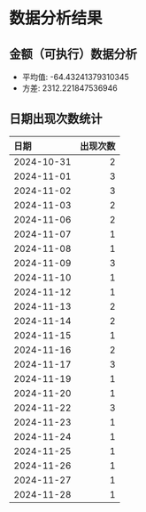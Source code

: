 # 数据分析结果

## 金额（可执行）数据分析

- 平均值: -64.43241379310345
- 方差: 2312.221847536946

## 日期出现次数统计

| 日期       |   出现次数 |
|:-----------|-----------:|
| 2024-10-31 |          2 |
| 2024-11-01 |          3 |
| 2024-11-02 |          3 |
| 2024-11-03 |          2 |
| 2024-11-06 |          2 |
| 2024-11-07 |          1 |
| 2024-11-08 |          1 |
| 2024-11-09 |          3 |
| 2024-11-10 |          1 |
| 2024-11-12 |          1 |
| 2024-11-13 |          2 |
| 2024-11-14 |          2 |
| 2024-11-15 |          1 |
| 2024-11-16 |          2 |
| 2024-11-17 |          3 |
| 2024-11-19 |          1 |
| 2024-11-20 |          1 |
| 2024-11-22 |          3 |
| 2024-11-23 |          1 |
| 2024-11-24 |          1 |
| 2024-11-25 |          1 |
| 2024-11-26 |          1 |
| 2024-11-27 |          1 |
| 2024-11-28 |          1 |